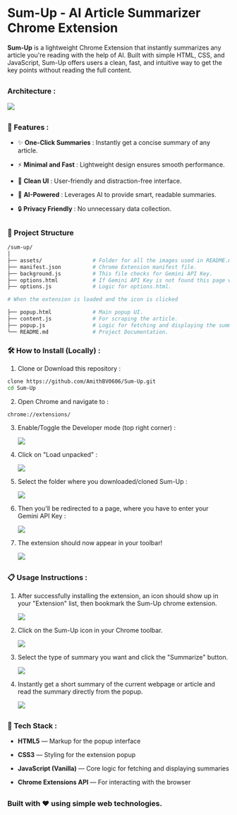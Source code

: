 # Sum-Up - AI Article Summarizer Chrome Extension

**Sum-Up** is a lightweight Chrome Extension that instantly summarizes any article you're reading with the help of AI. Built with simple HTML, CSS, and JavaScript, Sum-Up offers users a clean, fast, and intuitive way to get the key points without reading the full content.

##

### Architecture :

<img src="./assets/Pic-10.png" />

##

### 🚀 Features : 

- ✨ **One-Click Summaries** : Instantly get a concise summary of any article.

- ⚡ **Minimal and Fast** : Lightweight design ensures smooth performance.

- 🎯 **Clean UI** : User-friendly and distraction-free interface.

- 🤖 **AI-Powered** : Leverages AI to provide smart, readable summaries.

- 🔒 **Privacy Friendly** : No unnecessary data collection.

##

### 📂 Project Structure

```bash
/sum-up/
│
├── assets/                # Folder for all the images used in README.md.
├── manifest.json          # Chrome Extension manifest file.
├── background.js          # This file checks for Gemini API Key.
├── options.html           # If Gemini API Key is not found this page will be rendered.
├── options.js             # Logic for options.html.

# When the extension is loaded and the icon is clicked

├── popup.html             # Main popup UI.
├── content.js             # For scraping the article.
├── popup.js               # Logic for fetching and displaying the summary.
└── README.md              # Project Documentation.

```

###

### 🛠️ How to Install (Locally) :

1. Clone or Download this repository :

```bash
clone https://github.com/AmithBV0606/Sum-Up.git
cd Sum-Up
```

2. Open Chrome and navigate to : 

```
chrome://extensions/
```

3. Enable/Toggle the Developer mode (top right corner) :

    <img src="assets/Pic-1.png" />

4. Click on "Load unpacked" :

    <img src="assets/Pic-2.png" />

5. Select the folder where you downloaded/cloned Sum-Up :

    <img src="assets/Pic-3.png" />

6. Then you'll be redirected to a page, where you have to enter your Gemini API Key :

    <img src="assets/Pic-4.png" />

7. The extension should now appear in your toolbar!

    <img src="assets/Pic-5.png" />

##

### 📋 Usage Instructions :

1. After successfully installing the extension, an icon should show up in your "Extension" list, then bookmark the Sum-Up chrome extension.

    <img src="assets/Pic-6.png" />

2. Click on the Sum-Up icon in your Chrome toolbar.

    <img src="assets/Pic-7.png" />

3. Select the type of summary you want and click the "Summarize" button.

    <img src="assets/Pic-8.png" />

4. Instantly get a short summary of the current webpage or article and read the summary directly from the popup.

    <img src="assets/Pic-9.png" />

##

### 🧩 Tech Stack :

- **HTML5** — Markup for the popup interface

- **CSS3** — Styling for the extension popup

- **JavaScript (Vanilla)** — Core logic for fetching and displaying summaries

- **Chrome Extensions API** — For interacting with the browser

##

### Built with ❤️ using simple web technologies.